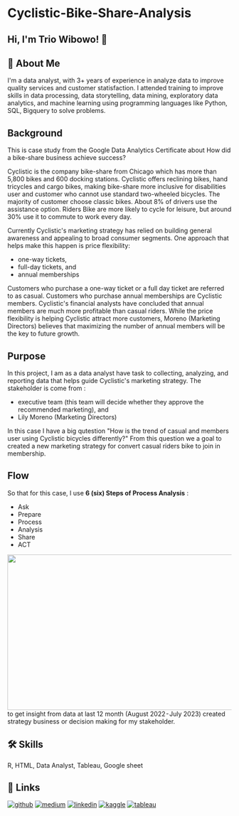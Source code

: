 # Cyclistic-Bike-Share-Analysis

## Hi, I'm Trio Wibowo! 👋

## 🚀 About Me
I'm a data analyst, with 3+ years of experience in analyze data to improve quality services and customer statisfaction. I attended training to improve skills in data processing, data storytelling, data mining, exploratory data analytics, and machine learning using programming languages like Python, SQL, Bigquery to solve problems.

## Background
This is case study from the Google Data Analytics Certificate about How did a bike-share business achieve success?

Cyclistic is the company bike-share from Chicago which has more than 5,800 bikes and 600 docking stations. Cyclistic offers reclining bikes, hand tricycles and cargo bikes, making bike-share more inclusive for disabilities user and customer who cannot use standard two-wheeled bicycles. The majority of customer choose classic bikes. About 8% of drivers use the assistance option. Riders Bike are more likely to cycle for leisure, but around 30% use it to commute to work every day.

Currently Cyclistic's marketing strategy has relied on building general awareness and appealing to broad consumer segments. One approach that helps make this happen is price flexibility:
- one-way tickets,
- full-day tickets, and
- annual memberships
  
Customers who purchase a one-way ticket or a full day ticket are referred to as casual. Customers who purchase annual memberships are Cyclistic members. Cyclistic's financial analysts have concluded that annual members are much more profitable than casual riders. While the price flexibility is helping Cyclistic attract more customers, Moreno (Marketing Directors) believes that maximizing the number of annual members will be the key to future growth.

## Purpose
In this project, I am as a data analyst have task to collecting, analyzing, and reporting data that helps guide Cyclistic's marketing strategy.
The stakeholder is come from :
- executive team (this team will decide whether they approve the recommended marketing), and
- Lily Moreno (Marketing Directors)

In this case I have a big qutestion "How is the trend of casual and members user using Cyclistic bicycles differently?" From this question we a goal to created a new marketing strategy for convert casual riders bike to join in membership.

## Flow
So that for this case, I use **6 (six) Steps of Process Analysis** : 
- Ask
- Prepare
- Process
- Analysis
- Share
- ACT
<img src="https://miro.medium.com/v2/resize:fit:1400/format:webp/1*4U9nrJmFBiLlJdUSA4hipQ.jpeg" width=1400px height=350px />
to get insight from data at last 12 month (August 2022 - July 2023) created strategy business or decision making for my stakeholder.


## 🛠 Skills
R, HTML, Data Analyst, Tableau, Google sheet

## 🔗 Links
[![github](https://img.shields.io/badge/github-000?style=for-the-badge&logo=github&logoColor=white)](https://github.com/triowibowo21/cyclistic-bike-share-analysis/blob/master/cyclistic_bike_share_trips.ipynb)
[![medium](https://img.shields.io/badge/medium-000?style=for-the-badge&logo=medium&logoColor=white)](https://triowibowo21.medium.com/cyclistic-bike-share-trips-c6e3e208ff1e)
[![linkedin](https://img.shields.io/badge/linkedin-0A66C2?style=for-the-badge&logo=linkedin&logoColor=white)](https://www.linkedin.com/feed/update/urn:li:activity:7126036010915835905)
[![kaggle](https://img.shields.io/badge/kaggle-1DA1F2?style=for-the-badge&logo=kaggle&logoColor=white)](https://www.kaggle.com/code/triowibowo28/cyclistic-bike-share-analysis)
[![tableau](https://img.shields.io/badge/Tableau-E97627?style=for-the-badge&logo=Tableau&logoColor=white)](https://public.tableau.com/app/profile/trio.wibowo/viz/CylisticBikeShareTrips/cylisticbikesharetrips)

